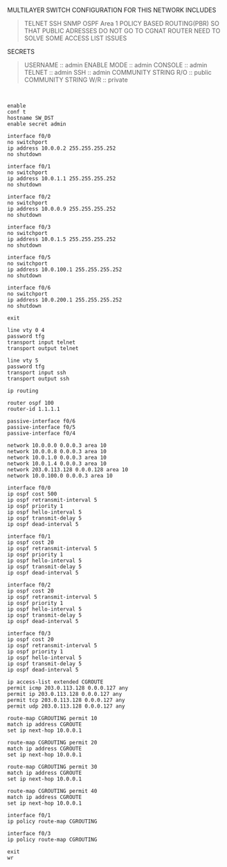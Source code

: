 MULTILAYER SWITCH CONFIGURATION FOR THIS NETWORK INCLUDES

>TELNET
>SSH
>SNMP
>OSPF Area 1
>POLICY BASED ROUTING(PBR) SO THAT PUBLIC ADRESSES DO NOT GO TO CGNAT ROUTER
>NEED TO SOLVE SOME ACCESS LIST ISSUES
  
SECRETS

>USERNAME    :: admin
>ENABLE MODE :: admin
>CONSOLE     :: admin
>TELNET      :: admin
>SSH         :: admin
>COMMUNITY STRING R/O :: public
>COMMUNITY STRING W/R :: private

&nbsp;

```
enable
conf t
hostname SW_DST
enable secret admin

interface f0/0
no switchport
ip address 10.0.0.2 255.255.255.252
no shutdown

interface f0/1
no switchport
ip address 10.0.1.1 255.255.255.252
no shutdown

interface f0/2
no switchport
ip address 10.0.0.9 255.255.255.252
no shutdown

interface f0/3
no switchport
ip address 10.0.1.5 255.255.255.252
no shutdown

interface f0/5
no switchport
ip address 10.0.100.1 255.255.255.252
no shutdown

interface f0/6
no switchport
ip address 10.0.200.1 255.255.255.252
no shutdown

exit

line vty 0 4
password tfg
transport input telnet
transport output telnet

line vty 5
password tfg
transport input ssh
transport output ssh

ip routing

router ospf 100
router-id 1.1.1.1

passive-interface f0/6
passive-interface f0/5
passive-interface f0/4

network 10.0.0.0 0.0.0.3 area 10
network 10.0.0.8 0.0.0.3 area 10
network 10.0.1.0 0.0.0.3 area 10
network 10.0.1.4 0.0.0.3 area 10
network 203.0.113.128 0.0.0.128 area 10
network 10.0.100.0 0.0.0.3 area 10

interface f0/0
ip ospf cost 500
ip ospf retransmit-interval 5
ip ospf priority 1
ip ospf hello-interval 5
ip ospf transmit-delay 5
ip ospf dead-interval 5

interface f0/1
ip ospf cost 20
ip ospf retransmit-interval 5
ip ospf priority 1
ip ospf hello-interval 5
ip ospf transmit-delay 5
ip ospf dead-interval 5

interface f0/2
ip ospf cost 20
ip ospf retransmit-interval 5
ip ospf priority 1
ip ospf hello-interval 5
ip ospf transmit-delay 5
ip ospf dead-interval 5

interface f0/3
ip ospf cost 20
ip ospf retransmit-interval 5
ip ospf priority 1
ip ospf hello-interval 5
ip ospf transmit-delay 5
ip ospf dead-interval 5

ip access-list extended CGROUTE
permit icmp 203.0.113.128 0.0.0.127 any
permit ip 203.0.113.128 0.0.0.127 any
permit tcp 203.0.113.128 0.0.0.127 any
permit udp 203.0.113.128 0.0.0.127 any

route-map CGROUTING permit 10
match ip address CGROUTE
set ip next-hop 10.0.0.1

route-map CGROUTING permit 20
match ip address CGROUTE
set ip next-hop 10.0.0.1

route-map CGROUTING permit 30
match ip address CGROUTE
set ip next-hop 10.0.0.1

route-map CGROUTING permit 40
match ip address CGROUTE
set ip next-hop 10.0.0.1

interface f0/1
ip policy route-map CGROUTING 

interface f0/3
ip policy route-map CGROUTING 

exit
wr

```